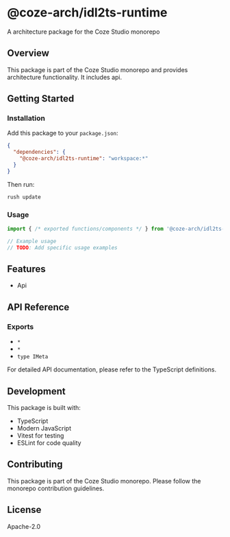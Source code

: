 # @coze-arch/idl2ts-runtime

A architecture package for the Coze Studio monorepo

## Overview

This package is part of the Coze Studio monorepo and provides architecture functionality. It includes api.

## Getting Started

### Installation

Add this package to your `package.json`:

```json
{
  "dependencies": {
    "@coze-arch/idl2ts-runtime": "workspace:*"
  }
}
```

Then run:

```bash
rush update
```

### Usage

```typescript
import { /* exported functions/components */ } from '@coze-arch/idl2ts-runtime';

// Example usage
// TODO: Add specific usage examples
```

## Features

- Api

## API Reference

### Exports

- `*`
- `*`
- `type IMeta`


For detailed API documentation, please refer to the TypeScript definitions.

## Development

This package is built with:

- TypeScript
- Modern JavaScript
- Vitest for testing
- ESLint for code quality

## Contributing

This package is part of the Coze Studio monorepo. Please follow the monorepo contribution guidelines.

## License

Apache-2.0
